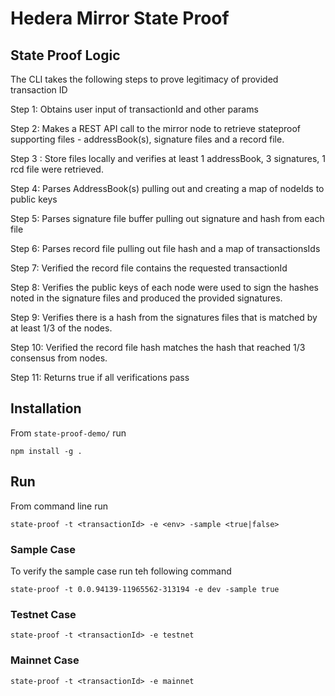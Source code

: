 # Hedera Mirror State Proof

## State Proof Logic
The CLI takes the following steps to prove legitimacy of provided transaction ID

Step 1: Obtains user input of transactionId and other params

Step 2: Makes a REST API call to the mirror node to retrieve stateproof supporting files - addressBook(s), signature files and a record file.

Step 3 : Store files locally and verifies at least 1 addressBook, 3 signatures, 1 rcd file were retrieved.

Step 4: Parses AddressBook(s) pulling out and creating a map of nodeIds to public keys

Step 5: Parses signature file buffer pulling out signature and hash from each file

Step 6: Parses record file pulling out file hash and a map of transactionsIds

Step 7: Verified the record file contains the requested transactionId

Step 8: Verifies the public keys of each node were used to sign the hashes noted in the signature files and produced the provided signatures.

Step 9: Verifies there is a hash from the signatures files that is matched by at least 1/3 of the nodes.

Step 10: Verified the record file hash matches the hash that reached 1/3 consensus from nodes.

Step 11: Returns true if all  verifications pass

## Installation
From `state-proof-demo/` run

`npm install -g .`

## Run
From command line run

`state-proof -t <transactionId> -e <env> -sample <true|false>`

### Sample Case
To verify the sample case run teh following command

`state-proof -t 0.0.94139-11965562-313194 -e dev -sample true`

### Testnet Case

`state-proof -t <transactionId> -e testnet`

### Mainnet Case

`state-proof -t <transactionId> -e mainnet`
